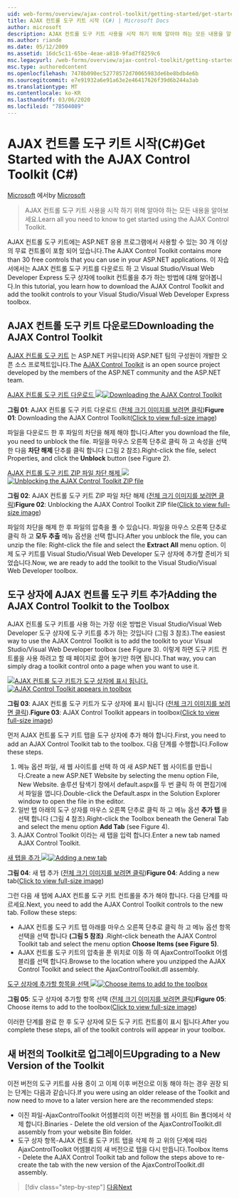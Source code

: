 ```yaml
---
uid: web-forms/overview/ajax-control-toolkit/getting-started/get-started-with-the-ajax-control-toolkit-cs
title: AJAX 컨트롤 도구 키트 시작 (C#) | Microsoft Docs
author: microsoft
description: AJAX 컨트롤 도구 키트 사용을 시작 하기 위해 알아야 하는 모든 내용을 알아보세요.
ms.author: riande
ms.date: 05/12/2009
ms.assetid: 16dc5c11-65be-4eae-a818-9fad7f8259c6
msc.legacyurl: /web-forms/overview/ajax-control-toolkit/getting-started/get-started-with-the-ajax-control-toolkit-cs
msc.type: authoredcontent
ms.openlocfilehash: 7478b090ec52778572d70065983de6be8bdb4e6b
ms.sourcegitcommit: e7e91932a6e91a63e2e46417626f39d6b244a3ab
ms.translationtype: MT
ms.contentlocale: ko-KR
ms.lasthandoff: 03/06/2020
ms.locfileid: "78504089"
---
```

# <a name="get-started-with-the-ajax-control-toolkit-c"></a><span data-ttu-id="bd55d-103">AJAX 컨트롤 도구 키트 시작(C#)</span><span class="sxs-lookup"><span data-stu-id="bd55d-103">Get Started with the AJAX Control Toolkit (C#)</span></span>

<span data-ttu-id="bd55d-104">[Microsoft](https://github.com/microsoft) 에서</span><span class="sxs-lookup"><span data-stu-id="bd55d-104">by [Microsoft](https://github.com/microsoft)</span></span>

> <span data-ttu-id="bd55d-105">AJAX 컨트롤 도구 키트 사용을 시작 하기 위해 알아야 하는 모든 내용을 알아보세요.</span><span class="sxs-lookup"><span data-stu-id="bd55d-105">Learn all you need to know to get started using the AJAX Control Toolkit.</span></span>

<span data-ttu-id="bd55d-106">AJAX 컨트롤 도구 키트에는 ASP.NET 응용 프로그램에서 사용할 수 있는 30 개 이상의 무료 컨트롤이 포함 되어 있습니다.</span><span class="sxs-lookup"><span data-stu-id="bd55d-106">The AJAX Control Toolkit contains more than 30 free controls that you can use in your ASP.NET applications.</span></span> <span data-ttu-id="bd55d-107">이 자습서에서는 AJAX 컨트롤 도구 키트를 다운로드 하 고 Visual Studio/Visual Web Developer Express 도구 상자에 toolkit 컨트롤을 추가 하는 방법에 대해 알아봅니다.</span><span class="sxs-lookup"><span data-stu-id="bd55d-107">In this tutorial, you learn how to download the AJAX Control Toolkit and add the toolkit controls to your Visual Studio/Visual Web Developer Express toolbox.</span></span>

## <a name="downloading-the-ajax-control-toolkit"></a><span data-ttu-id="bd55d-108">AJAX 컨트롤 도구 키트 다운로드</span><span class="sxs-lookup"><span data-stu-id="bd55d-108">Downloading the AJAX Control Toolkit</span></span>

<span data-ttu-id="bd55d-109">[AJAX 컨트롤 도구 키트](http://devexpress.com/act) 는 ASP.NET 커뮤니티와 ASP.NET 팀의 구성원이 개발한 오픈 소스 프로젝트입니다.</span><span class="sxs-lookup"><span data-stu-id="bd55d-109">The [AJAX Control Toolkit](http://devexpress.com/act) is an open source project developed by the members of the ASP.NET community and the ASP.NET team.</span></span> 

<span data-ttu-id="bd55d-110">[AJAX 컨트롤 도구 키트 다운로드 ![](get-started-with-the-ajax-control-toolkit-cs/_static/image1.jpg)](get-started-with-the-ajax-control-toolkit-cs/_static/image1.png)</span><span class="sxs-lookup"><span data-stu-id="bd55d-110">[![Downloading the AJAX Control Toolkit](get-started-with-the-ajax-control-toolkit-cs/_static/image1.jpg)](get-started-with-the-ajax-control-toolkit-cs/_static/image1.png)</span></span>

<span data-ttu-id="bd55d-111">**그림 01**: AJAX 컨트롤 도구 키트 다운로드 ([전체 크기 이미지를 보려면 클릭](get-started-with-the-ajax-control-toolkit-cs/_static/image2.png))</span><span class="sxs-lookup"><span data-stu-id="bd55d-111">**Figure 01**: Downloading the AJAX Control Toolkit([Click to view full-size image](get-started-with-the-ajax-control-toolkit-cs/_static/image2.png))</span></span>

<span data-ttu-id="bd55d-112">파일을 다운로드 한 후 파일의 차단을 해제 해야 합니다.</span><span class="sxs-lookup"><span data-stu-id="bd55d-112">After you download the file, you need to unblock the file.</span></span> <span data-ttu-id="bd55d-113">파일을 마우스 오른쪽 단추로 클릭 하 고 속성을 선택한 다음 **차단 해제** 단추를 클릭 합니다 (그림 2 참조).</span><span class="sxs-lookup"><span data-stu-id="bd55d-113">Right-click the file, select Properties, and click the **Unblock** button (see Figure 2).</span></span>

<span data-ttu-id="bd55d-114">[AJAX 컨트롤 도구 키트 ZIP 파일 차단 해제 ![](get-started-with-the-ajax-control-toolkit-cs/_static/image2.jpg)](get-started-with-the-ajax-control-toolkit-cs/_static/image3.png)</span><span class="sxs-lookup"><span data-stu-id="bd55d-114">[![Unblocking the AJAX Control Toolkit ZIP file](get-started-with-the-ajax-control-toolkit-cs/_static/image2.jpg)](get-started-with-the-ajax-control-toolkit-cs/_static/image3.png)</span></span>

<span data-ttu-id="bd55d-115">**그림 02**: AJAX 컨트롤 도구 키트 ZIP 파일 차단 해제 ([전체 크기 이미지를 보려면 클릭](get-started-with-the-ajax-control-toolkit-cs/_static/image4.png))</span><span class="sxs-lookup"><span data-stu-id="bd55d-115">**Figure 02**: Unblocking the AJAX Control Toolkit ZIP file([Click to view full-size image](get-started-with-the-ajax-control-toolkit-cs/_static/image4.png))</span></span>

<span data-ttu-id="bd55d-116">파일의 차단을 해제 한 후 파일의 압축을 풀 수 있습니다. 파일을 마우스 오른쪽 단추로 클릭 하 고 **모두 추출** 메뉴 옵션을 선택 합니다.</span><span class="sxs-lookup"><span data-stu-id="bd55d-116">After you unblock the file, you can unzip the file: Right-click the file and select the **Extract All** menu option.</span></span> <span data-ttu-id="bd55d-117">이제 도구 키트를 Visual Studio/Visual Web Developer 도구 상자에 추가할 준비가 되었습니다.</span><span class="sxs-lookup"><span data-stu-id="bd55d-117">Now, we are ready to add the toolkit to the Visual Studio/Visual Web Developer toolbox.</span></span>

## <a name="adding-the-ajax-control-toolkit-to-the-toolbox"></a><span data-ttu-id="bd55d-118">도구 상자에 AJAX 컨트롤 도구 키트 추가</span><span class="sxs-lookup"><span data-stu-id="bd55d-118">Adding the AJAX Control Toolkit to the Toolbox</span></span>

<span data-ttu-id="bd55d-119">AJAX 컨트롤 도구 키트를 사용 하는 가장 쉬운 방법은 Visual Studio/Visual Web Developer 도구 상자에 도구 키트를 추가 하는 것입니다 (그림 3 참조).</span><span class="sxs-lookup"><span data-stu-id="bd55d-119">The easiest way to use the AJAX Control Toolkit is to add the toolkit to your Visual Studio/Visual Web Developer toolbox (see Figure 3).</span></span> <span data-ttu-id="bd55d-120">이렇게 하면 도구 키트 컨트롤을 사용 하려고 할 때 페이지로 끌어 놓기만 하면 됩니다.</span><span class="sxs-lookup"><span data-stu-id="bd55d-120">That way, you can simply drag a toolkit control onto a page when you want to use it.</span></span>

<span data-ttu-id="bd55d-121">[![AJAX 컨트롤 도구 키트가 도구 상자에 표시 됩니다.](get-started-with-the-ajax-control-toolkit-cs/_static/image3.jpg)](get-started-with-the-ajax-control-toolkit-cs/_static/image5.png)</span><span class="sxs-lookup"><span data-stu-id="bd55d-121">[![AJAX Control Toolkit appears in toolbox](get-started-with-the-ajax-control-toolkit-cs/_static/image3.jpg)](get-started-with-the-ajax-control-toolkit-cs/_static/image5.png)</span></span>

<span data-ttu-id="bd55d-122">**그림 03**: AJAX 컨트롤 도구 키트가 도구 상자에 표시 됩니다 ([전체 크기 이미지를 보려면 클릭](get-started-with-the-ajax-control-toolkit-cs/_static/image6.png)).</span><span class="sxs-lookup"><span data-stu-id="bd55d-122">**Figure 03**: AJAX Control Toolkit appears in toolbox([Click to view full-size image](get-started-with-the-ajax-control-toolkit-cs/_static/image6.png))</span></span>

<span data-ttu-id="bd55d-123">먼저 AJAX 컨트롤 도구 키트 탭을 도구 상자에 추가 해야 합니다.</span><span class="sxs-lookup"><span data-stu-id="bd55d-123">First, you need to add an AJAX Control Toolkit tab to the toolbox.</span></span> <span data-ttu-id="bd55d-124">다음 단계를 수행합니다.</span><span class="sxs-lookup"><span data-stu-id="bd55d-124">Follow these steps.</span></span>

1. <span data-ttu-id="bd55d-125">메뉴 옵션 파일, 새 웹 사이트를 선택 하 여 새 ASP.NET 웹 사이트를 만듭니다.</span><span class="sxs-lookup"><span data-stu-id="bd55d-125">Create a new ASP.NET Website by selecting the menu option File, New Website.</span></span> <span data-ttu-id="bd55d-126">솔루션 탐색기 창에서 default.aspx를 두 번 클릭 하 여 편집기에서 파일을 엽니다.</span><span class="sxs-lookup"><span data-stu-id="bd55d-126">Double-click the Default.aspx in the Solution Explorer window to open the file in the editor.</span></span>
2. <span data-ttu-id="bd55d-127">일반 탭 아래의 도구 상자를 마우스 오른쪽 단추로 클릭 하 고 메뉴 옵션 **추가 탭** 을 선택 합니다 (그림 4 참조).</span><span class="sxs-lookup"><span data-stu-id="bd55d-127">Right-click the Toolbox beneath the General Tab and select the menu option **Add Tab** (see Figure 4).</span></span>
3. <span data-ttu-id="bd55d-128">AJAX Control Toolkit 이라는 새 탭을 입력 합니다.</span><span class="sxs-lookup"><span data-stu-id="bd55d-128">Enter a new tab named AJAX Control Toolkit.</span></span>

<span data-ttu-id="bd55d-129">[새 탭을 추가 ![](get-started-with-the-ajax-control-toolkit-cs/_static/image4.jpg)](get-started-with-the-ajax-control-toolkit-cs/_static/image7.png)</span><span class="sxs-lookup"><span data-stu-id="bd55d-129">[![Adding a new tab](get-started-with-the-ajax-control-toolkit-cs/_static/image4.jpg)](get-started-with-the-ajax-control-toolkit-cs/_static/image7.png)</span></span>

<span data-ttu-id="bd55d-130">**그림 04**: 새 탭 추가 ([전체 크기 이미지를 보려면 클릭](get-started-with-the-ajax-control-toolkit-cs/_static/image8.png))</span><span class="sxs-lookup"><span data-stu-id="bd55d-130">**Figure 04**: Adding a new tab([Click to view full-size image](get-started-with-the-ajax-control-toolkit-cs/_static/image8.png))</span></span>

<span data-ttu-id="bd55d-131">그런 다음 새 탭에 AJAX 컨트롤 도구 키트 컨트롤을 추가 해야 합니다. 다음 단계를 따르세요.</span><span class="sxs-lookup"><span data-stu-id="bd55d-131">Next, you need to add the AJAX Control Toolkit controls to the new tab. Follow these steps:</span></span>

- <span data-ttu-id="bd55d-132">AJAX 컨트롤 도구 키트 탭 아래를 마우스 오른쪽 단추로 클릭 하 고 메뉴 옵션 항목 선택을 선택 합니다 **(그림 5 참조)** .</span><span class="sxs-lookup"><span data-stu-id="bd55d-132">Right-click beneath the AJAX Control Toolkit tab and select the menu option **Choose Items (see Figure 5)**.</span></span>
- <span data-ttu-id="bd55d-133">AJAX 컨트롤 도구 키트의 압축을 푼 위치로 이동 하 여 AjaxControlToolkit 어셈블리를 선택 합니다.</span><span class="sxs-lookup"><span data-stu-id="bd55d-133">Browse to the location where you unzipped the AJAX Control Toolkit and select the AjaxControlToolkit.dll assembly.</span></span>

<span data-ttu-id="bd55d-134">[도구 상자에 추가할 항목을 선택 ![](get-started-with-the-ajax-control-toolkit-cs/_static/image5.jpg)](get-started-with-the-ajax-control-toolkit-cs/_static/image9.png)</span><span class="sxs-lookup"><span data-stu-id="bd55d-134">[![Choose items to add to the toolbox](get-started-with-the-ajax-control-toolkit-cs/_static/image5.jpg)](get-started-with-the-ajax-control-toolkit-cs/_static/image9.png)</span></span>

<span data-ttu-id="bd55d-135">**그림 05**: 도구 상자에 추가할 항목 선택 ([전체 크기 이미지를 보려면 클릭](get-started-with-the-ajax-control-toolkit-cs/_static/image10.png))</span><span class="sxs-lookup"><span data-stu-id="bd55d-135">**Figure 05**: Choose items to add to the toolbox([Click to view full-size image](get-started-with-the-ajax-control-toolkit-cs/_static/image10.png))</span></span>

<span data-ttu-id="bd55d-136">이러한 단계를 완료 한 후 도구 상자에 모든 도구 키트 컨트롤이 표시 됩니다.</span><span class="sxs-lookup"><span data-stu-id="bd55d-136">After you complete these steps, all of the toolkit controls will appear in your toolbox.</span></span>

## <a name="upgrading-to-a-new-version-of-the-toolkit"></a><span data-ttu-id="bd55d-137">새 버전의 Toolkit로 업그레이드</span><span class="sxs-lookup"><span data-stu-id="bd55d-137">Upgrading to a New Version of the Toolkit</span></span>

<span data-ttu-id="bd55d-138">이전 버전의 도구 키트를 사용 중이 고 이제 이후 버전으로 이동 해야 하는 경우 권장 되는 단계는 다음과 같습니다.</span><span class="sxs-lookup"><span data-stu-id="bd55d-138">If you were using an older release of the Toolkit and now need to move to a later version here are the recommended steps:</span></span>

- <span data-ttu-id="bd55d-139">이진 파일-AjaxControlToolkit 어셈블리의 이전 버전을 웹 사이트 Bin 폴더에서 삭제 합니다.</span><span class="sxs-lookup"><span data-stu-id="bd55d-139">Binaries - Delete the old version of the AjaxControlToolkit.dll assembly from your website Bin folder.</span></span>
- <span data-ttu-id="bd55d-140">도구 상자 항목-AJAX 컨트롤 도구 키트 탭을 삭제 하 고 위의 단계에 따라 AjaxControlToolkit 어셈블리의 새 버전으로 탭을 다시 만듭니다.</span><span class="sxs-lookup"><span data-stu-id="bd55d-140">Toolbox Items - Delete the AJAX Control Toolkit tab and follow the steps above to re-create the tab with the new version of the AjaxControlToolkit.dll assembly.</span></span>

> [!div class="step-by-step"]
> [<span data-ttu-id="bd55d-141">다음</span><span class="sxs-lookup"><span data-stu-id="bd55d-141">Next</span></span>](using-ajax-control-toolkit-controls-and-control-extenders-cs.md)
